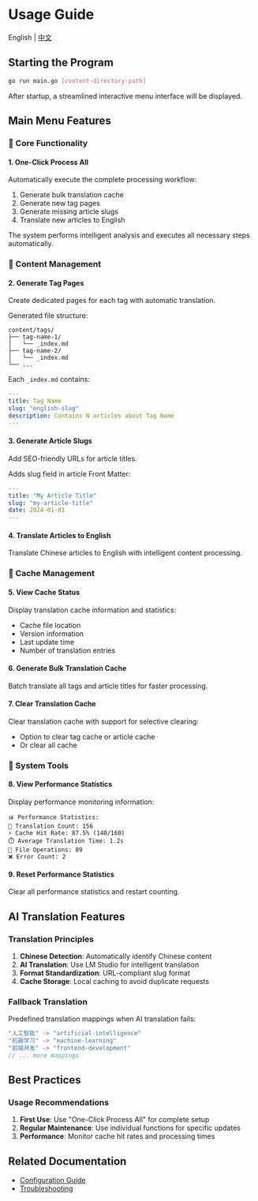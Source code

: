 # Usage Guide

English | [中文](usage.md)

## Starting the Program

```bash
go run main.go [content-directory-path]
```

After startup, a streamlined interactive menu interface will be displayed.

## Main Menu Features

### 🚀 Core Functionality

#### 1. One-Click Process All
Automatically execute the complete processing workflow:
1. Generate bulk translation cache
2. Generate new tag pages
3. Generate missing article slugs
4. Translate new articles to English

The system performs intelligent analysis and executes all necessary steps automatically.

### 📝 Content Management

#### 2. Generate Tag Pages
Create dedicated pages for each tag with automatic translation.

Generated file structure:
```
content/tags/
├── tag-name-1/
│   └── _index.md
├── tag-name-2/
│   └── _index.md
└── ...
```

Each `_index.md` contains:
```yaml
---
title: Tag Name
slug: "english-slug"
description: Contains N articles about Tag Name
---
```

#### 3. Generate Article Slugs
Add SEO-friendly URLs for article titles.

Adds slug field in article Front Matter:
```yaml
---
title: "My Article Title"
slug: "my-article-title"
date: 2024-01-01
---
```

#### 4. Translate Articles to English
Translate Chinese articles to English with intelligent content processing.

### 💾 Cache Management

#### 5. View Cache Status
Display translation cache information and statistics:
- Cache file location
- Version information
- Last update time
- Number of translation entries

#### 6. Generate Bulk Translation Cache
Batch translate all tags and article titles for faster processing.

#### 7. Clear Translation Cache
Clear translation cache with support for selective clearing:
- Option to clear tag cache or article cache
- Or clear all cache

### 🔧 System Tools

#### 8. View Performance Statistics
Display performance monitoring information:
```
📊 Performance Statistics:
🔄 Translation Count: 156
⚡ Cache Hit Rate: 87.5% (140/160)
⏱️ Average Translation Time: 1.2s
📁 File Operations: 89
❌ Error Count: 2
```

#### 9. Reset Performance Statistics
Clear all performance statistics and restart counting.

## AI Translation Features

### Translation Principles
1. **Chinese Detection**: Automatically identify Chinese content
2. **AI Translation**: Use LM Studio for intelligent translation
3. **Format Standardization**: URL-compliant slug format
4. **Cache Storage**: Local caching to avoid duplicate requests

### Fallback Translation
Predefined translation mappings when AI translation fails:
```go
"人工智能" -> "artificial-intelligence"
"机器学习" -> "machine-learning"
"前端开发" -> "frontend-development"
// ... more mappings
```

## Best Practices

### Usage Recommendations
1. **First Use**: Use "One-Click Process All" for complete setup
2. **Regular Maintenance**: Use individual functions for specific updates
3. **Performance**: Monitor cache hit rates and processing times

## Related Documentation

- [Configuration Guide](configuration_en.md)
- [Troubleshooting](troubleshooting_en.md)
